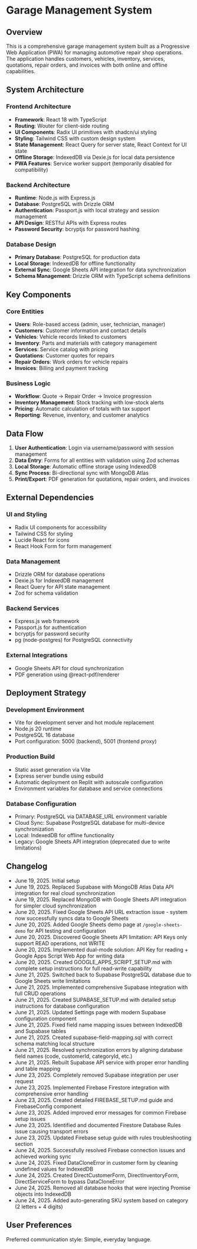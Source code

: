 # Garage Management System

## Overview

This is a comprehensive garage management system built as a Progressive Web Application (PWA) for managing automotive repair shop operations. The application handles customers, vehicles, inventory, services, quotations, repair orders, and invoices with both online and offline capabilities.

## System Architecture

### Frontend Architecture
- **Framework**: React 18 with TypeScript
- **Routing**: Wouter for client-side routing
- **UI Components**: Radix UI primitives with shadcn/ui styling
- **Styling**: Tailwind CSS with custom design system
- **State Management**: React Query for server state, React Context for UI state
- **Offline Storage**: IndexedDB via Dexie.js for local data persistence
- **PWA Features**: Service worker support (temporarily disabled for compatibility)

### Backend Architecture
- **Runtime**: Node.js with Express.js
- **Database**: PostgreSQL with Drizzle ORM
- **Authentication**: Passport.js with local strategy and session management
- **API Design**: RESTful APIs with Express routes
- **Password Security**: bcryptjs for password hashing

### Database Design
- **Primary Database**: PostgreSQL for production data
- **Local Storage**: IndexedDB for offline functionality
- **External Sync**: Google Sheets API integration for data synchronization
- **Schema Management**: Drizzle ORM with TypeScript schema definitions

## Key Components

### Core Entities
- **Users**: Role-based access (admin, user, technician, manager)
- **Customers**: Customer information and contact details
- **Vehicles**: Vehicle records linked to customers
- **Inventory**: Parts and materials with category management
- **Services**: Service catalog with pricing
- **Quotations**: Customer quotes for repairs
- **Repair Orders**: Work orders for vehicle repairs  
- **Invoices**: Billing and payment tracking

### Business Logic
- **Workflow**: Quote → Repair Order → Invoice progression
- **Inventory Management**: Stock tracking with low-stock alerts
- **Pricing**: Automatic calculation of totals with tax support
- **Reporting**: Revenue, inventory, and customer analytics

## Data Flow

1. **User Authentication**: Login via username/password with session management
2. **Data Entry**: Forms for all entities with validation using Zod schemas
3. **Local Storage**: Automatic offline storage using IndexedDB
4. **Sync Process**: Bi-directional sync with MongoDB Atlas
5. **Print/Export**: PDF generation for quotations, repair orders, and invoices

## External Dependencies

### UI and Styling
- Radix UI components for accessibility
- Tailwind CSS for styling
- Lucide React for icons
- React Hook Form for form management

### Data Management
- Drizzle ORM for database operations
- Dexie.js for IndexedDB management
- React Query for API state management
- Zod for schema validation

### Backend Services
- Express.js web framework
- Passport.js for authentication
- bcryptjs for password security
- pg (node-postgres) for PostgreSQL connectivity

### External Integrations
- Google Sheets API for cloud synchronization
- PDF generation using @react-pdf/renderer

## Deployment Strategy

### Development Environment
- Vite for development server and hot module replacement
- Node.js 20 runtime
- PostgreSQL 16 database
- Port configuration: 5000 (backend), 5001 (frontend proxy)

### Production Build
- Static asset generation via Vite
- Express server bundle using esbuild
- Automatic deployment on Replit with autoscale configuration
- Environment variables for database and service connections

### Database Configuration
- Primary: PostgreSQL via DATABASE_URL environment variable
- Cloud Sync: Supabase PostgreSQL database for multi-device synchronization
- Local: IndexedDB for offline functionality
- Legacy: Google Sheets API integration (deprecated due to write limitations)

## Changelog

- June 19, 2025. Initial setup
- June 19, 2025. Replaced Supabase with MongoDB Atlas Data API integration for real cloud synchronization
- June 19, 2025. Replaced MongoDB with Google Sheets API integration for simpler cloud synchronization
- June 20, 2025. Fixed Google Sheets API URL extraction issue - system now successfully syncs data to Google Sheets
- June 20, 2025. Added Google Sheets demo page at `/google-sheets-demo` for API testing and configuration
- June 20, 2025. Discovered Google Sheets API limitation: API Keys only support READ operations, not WRITE
- June 20, 2025. Implemented dual-mode solution: API Key for reading + Google Apps Script Web App for writing data
- June 20, 2025. Created GOOGLE_APPS_SCRIPT_SETUP.md with complete setup instructions for full read-write capability
- June 21, 2025. Switched back to Supabase PostgreSQL database due to Google Sheets write limitations
- June 21, 2025. Implemented comprehensive Supabase integration with full CRUD operations
- June 21, 2025. Created SUPABASE_SETUP.md with detailed setup instructions for database configuration
- June 21, 2025. Updated Settings page with modern Supabase configuration component
- June 21, 2025. Fixed field name mapping issues between IndexedDB and Supabase tables
- June 21, 2025. Created supabase-field-mapping.sql with correct schema matching local structure
- June 21, 2025. Resolved synchronization errors by aligning database field names (code, customerId, categoryId, etc.)
- June 21, 2025. Rebuilt Supabase API service with proper error handling and table mapping
- June 23, 2025. Completely removed Supabase integration per user request
- June 23, 2025. Implemented Firebase Firestore integration with comprehensive error handling
- June 23, 2025. Created detailed FIREBASE_SETUP.md guide and FirebaseConfig component
- June 23, 2025. Added improved error messages for common Firebase setup issues
- June 23, 2025. Identified and documented Firestore Database Rules issue causing transport errors
- June 23, 2025. Updated Firebase setup guide with rules troubleshooting section
- June 24, 2025. Successfully resolved Firebase connection issues and achieved working sync
- June 24, 2025. Fixed DataCloneError in customer form by cleaning undefined values for IndexedDB
- June 24, 2025. Created DirectCustomerForm, DirectInventoryForm, DirectServiceForm to bypass DataCloneError
- June 24, 2025. Removed all database hooks that were injecting Promise objects into IndexedDB
- June 24, 2025. Added auto-generating SKU system based on category (2 letters + 4 digits)

## User Preferences

Preferred communication style: Simple, everyday language.